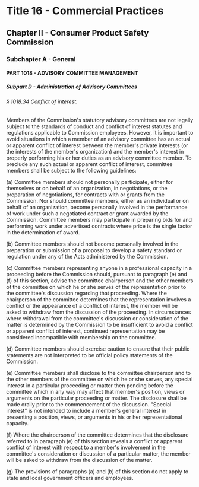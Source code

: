 
# Title 16 - Commercial Practices
## Chapter II - Consumer Product Safety Commission
### Subchapter A - General
#### PART 1018 - ADVISORY COMMITTEE MANAGEMENT
##### Subpart D - Administration of Advisory Committees
###### § 1018.34 Conflict of interest.

Members of the Commission's statutory advisory committees are not legally subject to the standards of conduct and conflict of interest statutes and regulations applicable to Commission employees. However, it is important to avoid situations in which a member of an advisory committee has an actual or apparent conflict of interest between the member's private interests (or the interests of the member's organization) and the member's interest in properly performing his or her duties as an advisory committee member. To preclude any such actual or apparent conflict of interest, committee members shall be subject to the following guidelines:

(a) Committee members should not personally participate, either for themselves or on behalf of an organization, in negotiations, or the preparation of negotiations, for contracts with or grants from the Commission. Nor should committee members, either as an individual or on behalf of an organization, become personally involved in the performance of work under such a negotiated contract or grant awarded by the Commission. Committee members may participate in preparing bids for and performing work under advertised contracts where price is the single factor in the determination of award.

(b) Committee members should not become personally involved in the preparation or submission of a proposal to develop a safety standard or regulation under any of the Acts administered by the Commission.

(c) Committee members representing anyone in a professional capacity in a proceeding before the Commission should, pursuant to paragraph (e) and (f) of this section, advise the committee chairperson and the other members of the committee on which he or she serves of the representation prior to the committee's discussion regarding that proceeding. Where the chairperson of the committee determines that the representation involves a conflict or the appearance of a conflict of interest, the member will be asked to withdraw from the discussion of the proceeding. In circumstances where withdrawal from the committee's discussion or consideration of the matter is determined by the Commission to be insufficient to avoid a conflict or apparent conflict of interest, continued representation may be considered incompatible with membership on the committee.

(d) Committee members should exercise caution to ensure that their public statements are not interpreted to be official policy statements of the Commission.

(e) Committee members shall disclose to the committee chairperson and to the other members of the committee on which he or she serves, any special interest in a particular proceeding or matter then pending before the committee which in any way may affect that member's position, views or arguments on the particular proceeding or matter. The disclosure shall be made orally prior to the commencement of the discussion. "Special interest" is not intended to include a member's general interest in presenting a position, views, or arguments in his or her representational capacity.

(f) Where the chairperson of the committee determines that the disclosure referred to in paragraph (e) of this section reveals a conflict or apparent conflict of interest with respect to a member's involvement in the committee's consideration or discussion of a particular matter, the member will be asked to withdraw from the discussion of the matter.

(g) The provisions of paragraphs (a) and (b) of this section do not apply to state and local government officers and employees.
